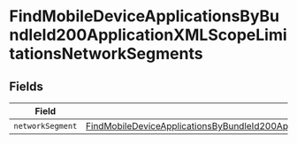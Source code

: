# FindMobileDeviceApplicationsByBundleId200ApplicationXMLScopeLimitationsNetworkSegments


## Fields

| Field                                                                                                                                                                                                                                   | Type                                                                                                                                                                                                                                    | Required                                                                                                                                                                                                                                | Description                                                                                                                                                                                                                             |
| --------------------------------------------------------------------------------------------------------------------------------------------------------------------------------------------------------------------------------------- | --------------------------------------------------------------------------------------------------------------------------------------------------------------------------------------------------------------------------------------- | --------------------------------------------------------------------------------------------------------------------------------------------------------------------------------------------------------------------------------------- | --------------------------------------------------------------------------------------------------------------------------------------------------------------------------------------------------------------------------------------- |
| `networkSegment`                                                                                                                                                                                                                        | [FindMobileDeviceApplicationsByBundleId200ApplicationXMLScopeLimitationsNetworkSegmentsNetworkSegment](../../models/operations/findmobiledeviceapplicationsbybundleid200applicationxmlscopelimitationsnetworksegmentsnetworksegment.md) | :heavy_minus_sign:                                                                                                                                                                                                                      | N/A                                                                                                                                                                                                                                     |